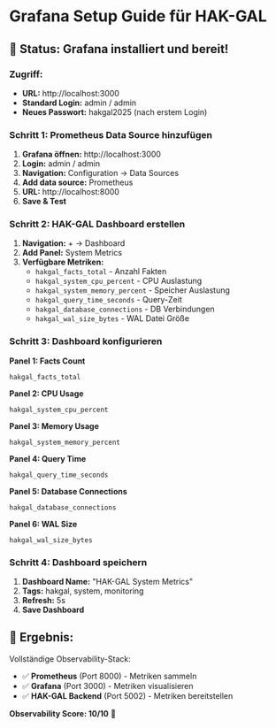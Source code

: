 # Grafana Setup Guide für HAK-GAL

## 🎯 **Status: Grafana installiert und bereit!**

### **Zugriff:**
- **URL:** http://localhost:3000
- **Standard Login:** admin / admin
- **Neues Passwort:** hakgal2025 (nach erstem Login)

### **Schritt 1: Prometheus Data Source hinzufügen**

1. **Grafana öffnen:** http://localhost:3000
2. **Login:** admin / admin
3. **Navigation:** Configuration → Data Sources
4. **Add data source:** Prometheus
5. **URL:** http://localhost:8000
6. **Save & Test**

### **Schritt 2: HAK-GAL Dashboard erstellen**

1. **Navigation:** + → Dashboard
2. **Add Panel:** System Metrics
3. **Verfügbare Metriken:**
   - `hakgal_facts_total` - Anzahl Fakten
   - `hakgal_system_cpu_percent` - CPU Auslastung
   - `hakgal_system_memory_percent` - Speicher Auslastung
   - `hakgal_query_time_seconds` - Query-Zeit
   - `hakgal_database_connections` - DB Verbindungen
   - `hakgal_wal_size_bytes` - WAL Datei Größe

### **Schritt 3: Dashboard konfigurieren**

**Panel 1: Facts Count**
```promql
hakgal_facts_total
```

**Panel 2: CPU Usage**
```promql
hakgal_system_cpu_percent
```

**Panel 3: Memory Usage**
```promql
hakgal_system_memory_percent
```

**Panel 4: Query Time**
```promql
hakgal_query_time_seconds
```

**Panel 5: Database Connections**
```promql
hakgal_database_connections
```

**Panel 6: WAL Size**
```promql
hakgal_wal_size_bytes
```

### **Schritt 4: Dashboard speichern**

1. **Dashboard Name:** "HAK-GAL System Metrics"
2. **Tags:** hakgal, system, monitoring
3. **Refresh:** 5s
4. **Save Dashboard**

## 🚀 **Ergebnis:**

Vollständige Observability-Stack:
- ✅ **Prometheus** (Port 8000) - Metriken sammeln
- ✅ **Grafana** (Port 3000) - Metriken visualisieren
- ✅ **HAK-GAL Backend** (Port 5002) - Metriken bereitstellen

**Observability Score: 10/10** 🎯

